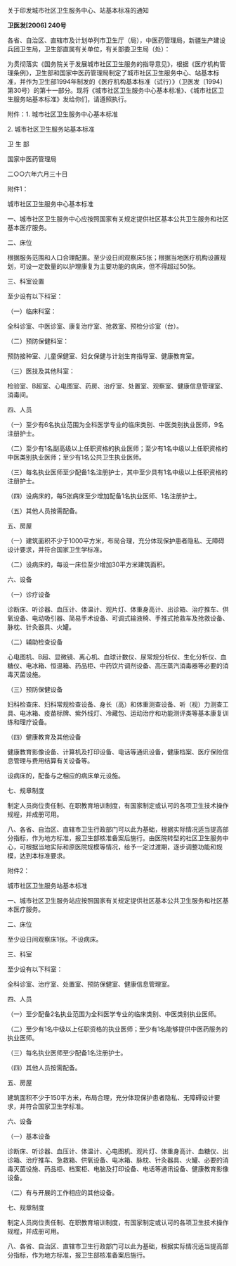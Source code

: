 关于印发城市社区卫生服务中心、站基本标准的通知

**卫医发\[2006\] 240号**

各省、自治区、直辖市及计划单列市卫生厅（局），中医药管理局，新疆生产建设兵团卫生局，卫生部直属有关单位，有关部委卫生局（处）：

为贯彻落实《国务院关于发展城市社区卫生服务的指导意见》，根据《医疗机构管理条例》，卫生部和国家中医药管理局制定了城市社区卫生服务中心、站基本标准，并作为卫生部1994年制发的《医疗机构基本标准（试行）》（卫医发〔1994〕第30号）的第十一部分。现将《城市社区卫生服务中心基本标准》、《城市社区卫生服务站基本标准》发给你们，请遵照执行。

附件：1. 城市社区卫生服务中心基本标准

2\. 城市社区卫生服务站基本标准

卫 生 部

国家中医药管理局

二○○六年六月三十日

附件1：

城市社区卫生服务中心基本标准

一、城市社区卫生服务中心应按照国家有关规定提供社区基本公共卫生服务和社区基本医疗服务。

二、床位

根据服务范围和人口合理配置。至少设日间观察床5张；根据当地医疗机构设置规划，可设一定数量的以护理康复为主要功能的病床，但不得超过50张。

三、科室设置

至少设有以下科室：

（一）临床科室：

全科诊室、中医诊室、康复治疗室、抢救室、预检分诊室（台）。

（二）预防保健科室：

预防接种室、儿童保健室、妇女保健与计划生育指导室、健康教育室。

（三）医技及其他科室：

检验室、B超室、心电图室、药房、治疗室、处置室、观察室、健康信息管理室、消毒间。

四、人员

（一）至少有6名执业范围为全科医学专业的临床类别、中医类别执业医师，9名注册护士。

（二）至少有1名副高级以上任职资格的执业医师；至少有1名中级以上任职资格的中医类别执业医师；至少有1名公共卫生执业医师。

（三）每名执业医师至少配备1名注册护士，其中至少具有1名中级以上任职资格的注册护士。

（四）设病床的，每5张病床至少增加配备1名执业医师、1名注册护士。

（五）其他人员按需配备。

五、房屋

（一）建筑面积不少于1000平方米，布局合理，充分体现保护患者隐私、无障碍设计要求，并符合国家卫生学标准。

（二）设病床的，每设一床位至少增加30平方米建筑面积。

六、设备

（一）诊疗设备

诊断床、听诊器、血压计、体温计、观片灯、体重身高计、出诊箱、治疗推车、供氧设备、电动吸引器、简易手术设备、可调式输液椅、手推式抢救车及抢救设备、脉枕、针灸器具、火罐。

（二）辅助检查设备

心电图机、B超、显微镜、离心机、血球计数仪、尿常规分析仪、生化分析仪、血糖仪、电冰箱、恒温箱、药品柜、中药饮片调剂设备、高压蒸汽消毒器等必要的消毒灭菌设施。

（三）预防保健设备

妇科检查床、妇科常规检查设备、身长（高）和体重测查设备、听（视）力测查工具、电冰箱、疫苗标牌、紫外线灯、冷藏包、运动治疗和功能测评类等基本康复训练和理疗设备。

（四）健康教育及其他设备

健康教育影像设备、计算机及打印设备、电话等通讯设备，健康档案、医疗保险信息管理与费用结算有关设备等。

设病床的，配备与之相应的病床单元设施。

七、规章制度

制定人员岗位责任制、在职教育培训制度，有国家制定或认可的各项卫生技术操作规程，并成册可用。

八、各省、自治区、直辖市卫生行政部门可以此为基础，根据实际情况适当提高部分指标，作为地方标准，报卫生部核准备案后施行。由医院转型的社区卫生服务中心，可根据当地实际和原医院规模等情况，给予一定过渡期，逐步调整功能和规模，达到本标准要求。

附件2：

城市社区卫生服务站基本标准

一、城市社区卫生服务站应按照国家有关规定提供社区基本公共卫生服务和社区基本医疗服务。

二、床位

至少设日间观察床1张。不设病床。

三、科室

至少设有以下科室：

全科诊室、治疗室、处置室、预防保健室、健康信息管理室。

四、人员

（一）至少配备2名执业范围为全科医学专业的临床类别、中医类别执业医师。

（二）至少有1名中级以上任职资格的执业医师；至少有1名能够提供中医药服务的执业医师。

（三）每名执业医师至少配备1名注册护士。

（四）其他人员按需配备。

五、房屋

建筑面积不少于150平方米，布局合理，充分体现保护患者隐私、无障碍设计要求，并符合国家卫生学标准。

六、设备

（一）基本设备

诊断床、听诊器、血压计、体温计、心电图机、观片灯、体重身高计、血糖仪、出诊箱、治疗推车、急救箱、供氧设备、电冰箱、脉枕、针灸器具、火罐、必要的消毒灭菌设施、药品柜、档案柜、电脑及打印设备、电话等通讯设备、健康教育影像设备。

（二）有与开展的工作相应的其他设备。

七、规章制度

制定人员岗位责任制、在职教育培训制度，有国家制定或认可的各项卫生技术操作规程，并成册可用。

八、各省、自治区、直辖市卫生行政部门可以此为基础，根据实际情况适当提高部分指标，作为地方标准，报卫生部核准备案后施行。
